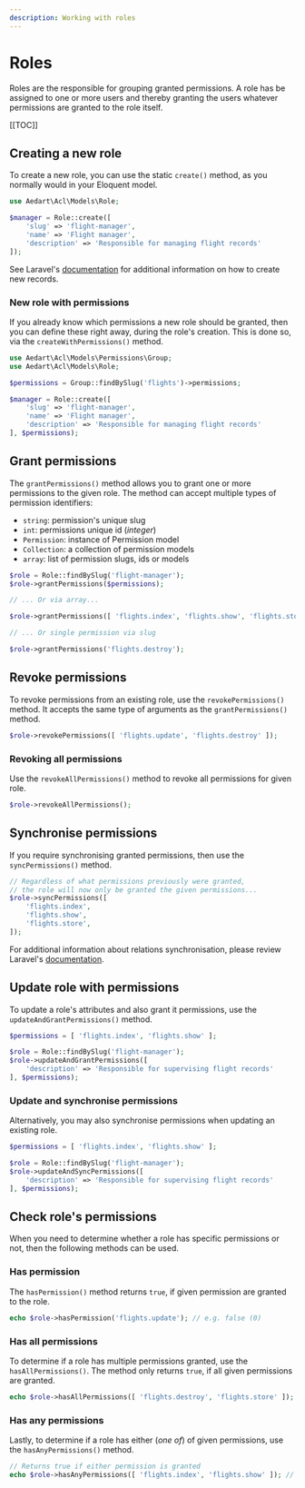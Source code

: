 ```yaml
---
description: Working with roles
---
```


# Roles

Roles are the responsible for grouping granted permissions. A role has be assigned to one or more users and thereby granting the users whatever permissions are granted to the role itself.

[[TOC]]

## Creating a new role

To create a new role, you can use the static `create()` method, as you normally would in your Eloquent model.

```php
use Aedart\Acl\Models\Role;

$manager = Role::create([
    'slug' => 'flight-manager',
    'name' => 'Flight manager',
    'description' => 'Responsible for managing flight records'
]);
```

See Laravel's [documentation](https://laravel.com/docs/10.x/eloquent#inserting-and-updating-models) for additional information on how to create new records.

### New role with permissions

If you already know which permissions a new role should be granted, then you can define these right away, during the role's creation.
This is done so, via the `createWithPermissions()` method.

```php
use Aedart\Acl\Models\Permissions\Group;
use Aedart\Acl\Models\Role; 

$permissions = Group::findBySlug('flights')->permissions;

$manager = Role::create([
    'slug' => 'flight-manager',
    'name' => 'Flight manager',
    'description' => 'Responsible for managing flight records'
], $permissions);
```

## Grant permissions

The `grantPermissions()` method allows you to grant one or more permissions to the given role.
The method can accept multiple types of permission identifiers:

* `string`: permission's unique slug
* `int`: permissions unique id (_integer_)
* `Permission`: instance of Permission model
* `Collection`: a collection of permission models
* `array`: list of permission slugs, ids or models

```php
$role = Role::findBySlug('flight-manager');
$role->grantPermissions($permissions);

// ... Or via array...

$role->grantPermissions([ 'flights.index', 'flights.show', 'flights.store' ]);

// ... Or single permission via slug

$role->grantPermissions('flights.destroy');
```

## Revoke permissions

To revoke permissions from an existing role, use the `revokePermissions()` method.
It accepts the same type of arguments as the `grantPermissions()` method.

```php
$role->revokePermissions([ 'flights.update', 'flights.destroy' ]);
```

### Revoking all permissions

Use the `revokeAllPermissions()` method to revoke all permissions for given role.

```php
$role->revokeAllPermissions();
```

## Synchronise permissions

If you require synchronising granted permissions, then use the `syncPermissions()` method. 

```php
// Regardless of what permissions previously were granted,
// the role will now only be granted the given permissions...
$role->syncPermissions([
    'flights.index',
    'flights.show',
    'flights.store',
]);
```

For additional information about relations synchronisation, please review Laravel's [documentation](https://laravel.com/docs/10.x/eloquent-relationships#syncing-associations).

## Update role with permissions

To update a role's attributes and also grant it permissions, use the `updateAndGrantPermissions()` method.

```php
$permissions = [ 'flights.index', 'flights.show' ];

$role = Role::findBySlug('flight-manager');
$role->updateAndGrantPermissions([
    'description' => 'Responsible for supervising flight records'
], $permissions);
```

### Update and synchronise permissions

Alternatively, you may also synchronise permissions when updating an existing role.

```php
$permissions = [ 'flights.index', 'flights.show' ];

$role = Role::findBySlug('flight-manager');
$role->updateAndSyncPermissions([
    'description' => 'Responsible for supervising flight records'
], $permissions);
```

## Check role's permissions

When you need to determine whether a role has specific permissions or not, then the following methods can be used.

### Has permission

The `hasPermission()` method returns `true`, if given permission are granted to the role. 

```php
echo $role->hasPermission('flights.update'); // e.g. false (0)
```

### Has all permissions

To determine if a role has multiple permissions granted, use the `hasAllPermissions()`.
The method only returns `true`, if all given permissions are granted.

```php
echo $role->hasAllPermissions([ 'flights.destroy', 'flights.store' ]); // e.g. true (1)
```

### Has any permissions

Lastly, to determine if a role has either (_one of_) of given permissions, use the `hasAnyPermissions()` method.

```php
// Returns true if either permission is granted
echo $role->hasAnyPermissions([ 'flights.index', 'flights.show' ]); // e.g. true (1)
```
